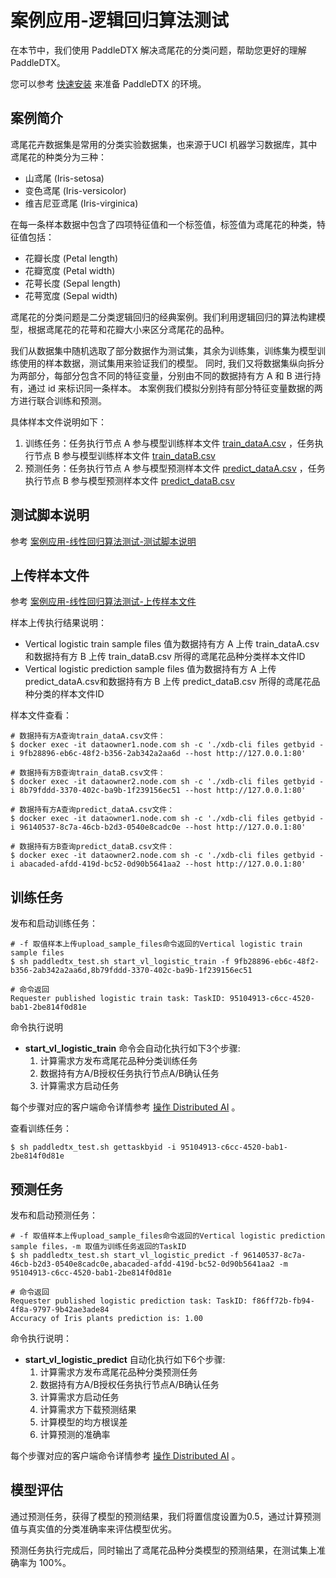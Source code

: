 # 案例应用-逻辑回归算法测试

在本节中，我们使用 PaddleDTX 解决鸢尾花的分类问题，帮助您更好的理解 PaddleDTX。

您可以参考 [快速安装](./quickstart.md) 来准备 PaddleDTX 的环境。

## 案例简介

鸢尾花卉数据集是常用的分类实验数据集，也来源于UCI 机器学习数据库，其中鸢尾花的种类分为三种：
* 山鸢尾 (Iris-setosa)
* 变色鸢尾 (Iris-versicolor)
* 维吉尼亚鸢尾 (Iris-virginica)

在每一条样本数据中包含了四项特征值和一个标签值，标签值为鸢尾花的种类，特征值包括：
* 花瓣长度 (Petal length)
* 花瓣宽度 (Petal width)
* 花萼长度 (Sepal length)
* 花萼宽度 (Sepal width)

鸢尾花的分类问题是二分类逻辑回归的经典案例。我们利用逻辑回归的算法构建模型，根据鸢尾花的花萼和花瓣大小来区分鸢尾花的品种。

我们从数据集中随机选取了部分数据作为测试集，其余为训练集，训练集为模型训练使用的样本数据，测试集用来验证我们的模型。
同时, 我们又将数据集纵向拆分为两部分，每部分包含不同的特征变量，分别由不同的数据持有方 A 和 B 进行持有，通过 id 来标识同一条样本。
本案例我们模拟分别持有部分特征变量数据的两方进行联合训练和预测。

具体样本文件说明如下：
1. 训练任务：任务执行节点 A 参与模型训练样本文件 [train_dataA.csv](https://github.com/PaddlePaddle/PaddleDTX/blob/master/dai/mpc/testdata/vl/logic_iris_plants/train_dataA.csv) ，任务执行节点 B 参与模型训练样本文件 [train_dataB.csv](https://github.com/PaddlePaddle/PaddleDTX/blob/master/dai/mpc/testdata/vl/logic_iris_plants/train_dataB.csv)
2. 预测任务：任务执行节点 A 参与模型预测样本文件 [predict_dataA.csv](https://github.com/PaddlePaddle/PaddleDTX/blob/master/dai/mpc/testdata/vl/logic_iris_plants/predict_dataA.csv) ，任务执行节点 B 参与模型预测样本文件 [predict_dataB.csv](https://github.com/PaddlePaddle/PaddleDTX/blob/master/dai/mpc/testdata/vl/logic_iris_plants/predict_dataB.csv)

## 测试脚本说明

参考 [案例应用-线性回归算法测试-测试脚本说明](./linear.md)

## 上传样本文件

参考 [案例应用-线性回归算法测试-上传样本文件](./linear.md)

样本上传执行结果说明：

* Vertical logistic train sample files 值为数据持有方 A 上传 train_dataA.csv 和数据持有方 B 上传 train_dataB.csv 所得的鸢尾花品种分类样本文件ID
* Vertical logistic prediction sample files 值为数据持有方 A 上传predict_dataA.csv和数据持有方 B 上传 predict_dataB.csv 所得的鸢尾花品种分类的样本文件ID

样本文件查看：

```
# 数据持有方A查询train_dataA.csv文件：
$ docker exec -it dataowner1.node.com sh -c './xdb-cli files getbyid -i 9fb28896-eb6c-48f2-b356-2ab342a2aa6d --host http://127.0.0.1:80'

# 数据持有方B查询train_dataB.csv文件：
$ docker exec -it dataowner2.node.com sh -c './xdb-cli files getbyid -i 8b79fddd-3370-402c-ba9b-1f239156ec51 --host http://127.0.0.1:80'

# 数据持有方A查询predict_dataA.csv文件：
$ docker exec -it dataowner1.node.com sh -c './xdb-cli files getbyid -i 96140537-8c7a-46cb-b2d3-0540e8cadc0e --host http://127.0.0.1:80'

# 数据持有方B查询predict_dataB.csv文件：
$ docker exec -it dataowner2.node.com sh -c './xdb-cli files getbyid -i abacaded-afdd-419d-bc52-0d90b5641aa2 --host http://127.0.0.1:80'
```

## 训练任务

发布和启动训练任务：

```
# -f 取值样本上传upload_sample_files命令返回的Vertical logistic train sample files
$ sh paddledtx_test.sh start_vl_logistic_train -f 9fb28896-eb6c-48f2-b356-2ab342a2aa6d,8b79fddd-3370-402c-ba9b-1f239156ec51

# 命令返回
Requester published logistic train task: TaskID: 95104913-c6cc-4520-bab1-2be814f0d81e
```

命令执行说明
* **start_vl_logistic_train** 命令会自动化执行如下3个步骤:
    1. 计算需求方发布鸢尾花品种分类训练任务
    2. 数据持有方A/B授权任务执行节点A/B确认任务
    3. 计算需求方启动任务

每个步骤对应的客户端命令详情参考 [操作 Distributed AI](./client.md) 。

查看训练任务：

```
$ sh paddledtx_test.sh gettaskbyid -i 95104913-c6cc-4520-bab1-2be814f0d81e
```

## 预测任务

发布和启动预测任务：

```
# -f 取值样本上传upload_sample_files命令返回的Vertical logistic prediction sample files，-m 取值为训练任务返回的TaskID
$ sh paddledtx_test.sh start_vl_logistic_predict -f 96140537-8c7a-46cb-b2d3-0540e8cadc0e,abacaded-afdd-419d-bc52-0d90b5641aa2 -m 95104913-c6cc-4520-bab1-2be814f0d81e

# 命令返回
Requester published logistic prediction task: TaskID: f86ff72b-fb94-4f8a-9797-9b42ae3ade84
Accuracy of Iris plants prediction is: 1.00
```

命令执行说明：
* **start_vl_logistic_predict** 自动化执行如下6个步骤:
    1. 计算需求方发布鸢尾花品种分类预测任务
    2. 数据持有方A/B授权任务执行节点A/B确认任务
    3. 计算需求方启动任务
    4. 计算需求方下载预测结果
    5. 计算模型的均方根误差
    6. 计算预测的准确率

每个步骤对应的客户端命令详情参考 [操作 Distributed AI](./client.md) 。

## 模型评估

通过预测任务，获得了模型的预测结果，我们将置信度设置为0.5，通过计算预测值与真实值的分类准确率来评估模型优劣。

预测任务执行完成后，同时输出了鸢尾花品种分类模型的预测结果，在测试集上准确率为 100%。
